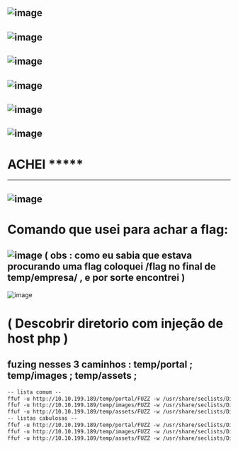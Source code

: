 ![image](https://github.com/user-attachments/assets/5c2252f8-9c2d-436f-867e-3e97c8ebd7e5)
-----
![image](https://github.com/user-attachments/assets/00ec9858-12dd-45c2-88b2-5a86941257c5)
-----
![image](https://github.com/user-attachments/assets/139f87d6-a78c-44ad-b262-e0826277a55d)
----
![image](https://github.com/user-attachments/assets/a3740925-1162-44ae-966a-1cb367c804f6)
----
![image](https://github.com/user-attachments/assets/d4cbd408-a1c8-4895-b84d-ced9aa3da559)
----
![image](https://github.com/user-attachments/assets/591bacc9-22ca-49ff-aff3-92635004abb1)
----
# ACHEI *****
----
![image](https://github.com/user-attachments/assets/072244d4-a25d-4080-b8f7-f0f120db4b9f)
----
# Comando que usei para achar a flag: 
![image](https://github.com/user-attachments/assets/e818b708-9326-4833-a362-35cf34412b93)
( obs : como eu sabia que estava procurando uma flag coloquei /flag no final de temp/empresa/ , e por sorte encontrei )
----
![image](https://github.com/user-attachments/assets/75263af5-e1fe-43d5-be37-d0c1a566ef4f)
# ( Descobrir diretorio com injeção de host php )
## fuzing nesses 3 caminhos : temp/portal ; temp/images ; temp/assets ;
```.txt
-- lista comum -- 
ffuf -u http://10.10.199.189/temp/portal/FUZZ -w /usr/share/seclists/Discovery/Web-Content/common.txt -e .html,.php,.jpg,.js,.css
ffuf -u http://10.10.199.189/temp/images/FUZZ -w /usr/share/seclists/Discovery/Web-Content/common.txt -e .html,.php,.jpg,.js,.css
ffuf -u http://10.10.199.189/temp/assets/FUZZ -w /usr/share/seclists/Discovery/Web-Content/common.txt -e .html,.php,.jpg,.js,.css
-- listas cabulosas --
ffuf -u http://10.10.199.189/temp/portal/FUZZ -w /usr/share/seclists/Discovery/Web-Content/raft-large-directories.txt -e .html,.php,.jpg,.js,.css
ffuf -u http://10.10.199.189/temp/images/FUZZ -w /usr/share/seclists/Discovery/Web-Content/raft-large-files.txt -e .html,.php,.jpg,.js,.css
ffuf -u http://10.10.199.189/temp/assets/FUZZ -w /usr/share/seclists/Discovery/Web-Content/raft-large-files.txt -e .html,.php,.jpg,.js,.css

 ```
